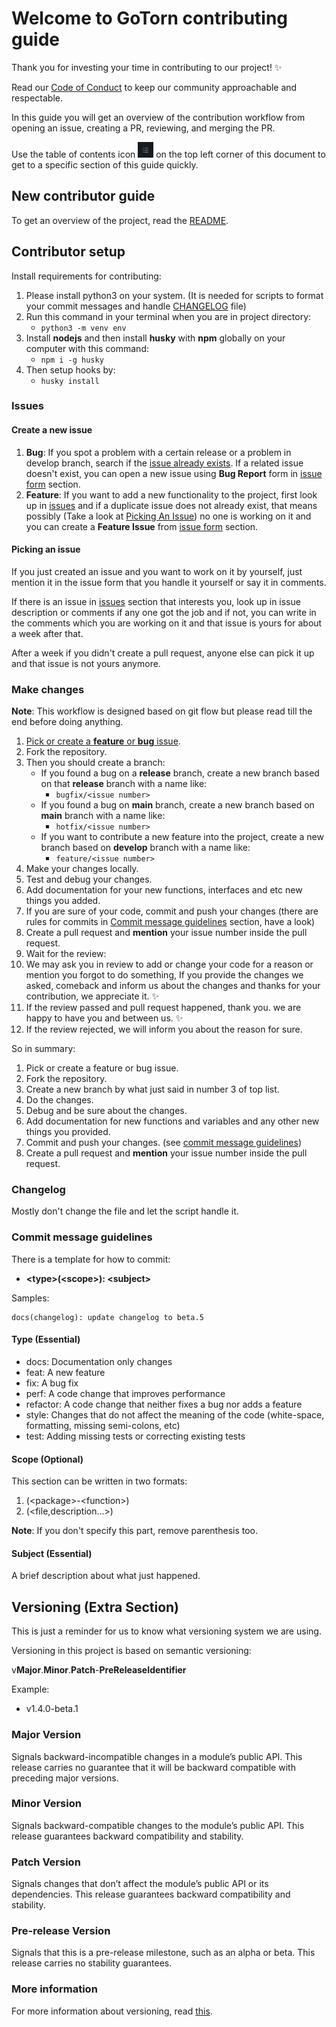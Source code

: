 # Welcome to GoTorn contributing guide

Thank you for investing your time in contributing to our project! ✨

Read our [Code of Conduct](/CODE_OF_CONDUCT.md) to keep our community approachable and respectable.

In this guide you will get an overview of the contribution workflow from opening an issue, creating a PR, reviewing, and merging the PR.

Use the table of contents icon <img src="./images/table-of-contents.png" width="25" height="25" /> on the top left corner of this document to get to a specific section of this guide quickly.

## New contributor guide

To get an overview of the project, read the [README](/README.md).

## Contributor setup

Install requirements for contributing:
1. Please install python3 on your system. (It is needed for scripts to format your commit messages and handle [CHANGELOG](/CHANGELOG.rst) file)
2. Run this command in your terminal when you are in project directory:
   - `python3 -m venv env`
3. Install **nodejs** and then install **husky** with **npm** globally on your computer with this command:
   - `npm i -g husky`
4. Then setup hooks by:
   - `husky install`

### Issues

#### Create a new issue

1. **Bug**: If you spot a problem with a certain release or a problem in develop branch, search if the [issue already exists](https://github.com/golodash/structure/issues). If a related issue doesn't exist, you can open a new issue using **Bug Report** form in [issue form](https://github.com/golodash/structure/issues/new/choose) section.
2. **Feature**: If you want to add a new functionality to the project, first look up in [issues](https://github.com/golodash/structure/issues) and if a duplicate issue does not already exist, that means possibly (Take a look at [Picking An Issue](#picking-an-issue)) no one is working on it and you can create a **Feature Issue** from [issue form](https://github.com/golodash/structure/issues/new/choose) section.

#### Picking an issue

If you just created an issue and you want to work on it by yourself, just mention it in the issue form that you handle it yourself or say it in comments.

If there is an issue in [issues](https://github.com/golodash/structure/issues) section that interests you, look up in issue description or comments if any one got the job and if not, you can write in the comments which you are working on it and that issue is yours for about a week after that.

After a week if you didn't create a pull request, anyone else can pick it up and that issue is not yours anymore.

### Make changes

**Note**: This workflow is designed based on git flow but please read till the end before doing anything.
1. [Pick or create a **feature** or **bug** issue](#issues).
2. Fork the repository.
3. Then you should create a branch:
   - If you found a bug on a **release** branch, create a new branch based on that **release** branch with a name like:
     - `bugfix/<issue number>`
   - If you found a bug on **main** branch, create a new branch based on **main** branch with a name like:
     - `hotfix/<issue number>`
   - If you want to contribute a new feature into the project, create a new branch based on **develop** branch with a name like:
     - `feature/<issue number>`
4. Make your changes locally.
5. Test and debug your changes.
6. Add documentation for your new functions, interfaces and etc new things you added.
7.  If you are sure of your code, commit and push your changes (there are rules for commits in [Commit message guidelines](#commit-message-guidelines) section, have a look)
8.  Create a pull request and **mention** your issue number inside the pull request.
9.  Wait for the review:
   1.  We may ask you in review to add or change your code for a reason or mention you forgot to do something, If you provide the changes we asked, comeback and inform us about the changes and thanks for your contribution, we appreciate it. ✨
   2.  If the review passed and pull request happened, thank you. we are happy to have you and between us. ✨
   3.  If the review rejected, we will inform you about the reason for sure.

So in summary:
1. Pick or create a feature or bug issue.
2. Fork the repository.
3. Create a new branch by what just said in number 3 of top list.
4. Do the changes.
5. Debug and be sure about the changes.
6. Add documentation for new functions and variables and any other new things you provided.
7. Commit and push your changes. (see [commit message guidelines](#commit-message-guidelines))
8. Create a pull request and **mention** your issue number inside the pull request.

### Changelog

Mostly don't change the file and let the script handle it.

### Commit message guidelines

There is a template for how to commit:

- **\<type>(\<scope>): \<subject>**

Samples:

```
docs(changelog): update changelog to beta.5
```

#### Type (Essential)

* docs: Documentation only changes
* feat: A new feature
* fix: A bug fix
* perf: A code change that improves performance
* refactor: A code change that neither fixes a bug nor adds a feature
* style: Changes that do not affect the meaning of the code (white-space, formatting, missing semi-colons, etc)
* test: Adding missing tests or correcting existing tests

#### Scope (Optional)

This section can be written in two formats:
1. (\<package>-\<function>)
2. (\<file,description...>)

**Note**: If you don't specify this part, remove parenthesis too.

#### Subject (Essential)

A brief description about what just happened.

## Versioning (Extra Section)

This is just a reminder for us to know what versioning system we are using.

Versioning in this project is based on semantic versioning:

v**Major**.**Minor**.**Patch**-**PreReleaseIdentifier**

Example:
- v1.4.0-beta.1

### Major Version

Signals backward-incompatible changes in a module’s public API. This release carries no guarantee that it will be backward compatible with preceding major versions.

### Minor Version

Signals backward-compatible changes to the module’s public API. This release guarantees backward compatibility and stability.

### Patch Version

Signals changes that don’t affect the module’s public API or its dependencies. This release guarantees backward compatibility and stability.

### Pre-release Version

Signals that this is a pre-release milestone, such as an alpha or beta. This release carries no stability guarantees.

### More information

For more information about versioning, read [this](https://go.dev/doc/modules/version-numbers).
